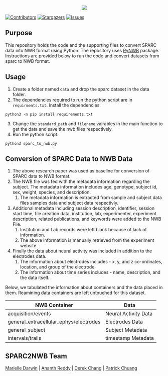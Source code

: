 <p align="center">
  <img src="https://user-images.githubusercontent.com/78009407/126273326-662b5aff-034f-4f48-a62a-69552195ff86.png" />
</p>

[![Contributors][contributors-shield]][contributors-url]
[![Stargazers][stars-shield]][stars-url]
[![Issues][issues-shield]][issues-url]

## Purpose
This repository holds the code and the supporting files to convert SPARC data into NWB format using Python. The repository uses [PyNWB](https://pynwb.readthedocs.io/en/stable/) package. Instructions are provided below to run the code and convert datasets from sparc to NWB format.

## Usage
1. Create a folder named `data` and drop the sparc dataset in the data folder.
2. The dependencies required to run the python script are in `requirments.txt`. Install the dependencies.
```shell
python3 -m pip install requirements.txt
```
3. Change the `standard_path` and `filename` vairables in the main function to get the data and save the nwb files respectively.
4. Run the python script.
```shell
python3 sparc_to_nwb.py
```

## Conversion of SPARC Data to NWB Data
<ol>
<li>The above research paper was used as baseline for conversion of SPARC data to NWB format.</li>
<li>The NWB file was fed with the metadata information regarding the subject. The metadata information includes age, genotype, subject id, sex, weight, species, and description.
<ol>
  <li>The metadata information is extracted from sample and subject data files samples data and subject data respectivly.</li>
</ol>
</li>
<li>Additional metadata including session description, identifier, session start time, file creation data, institution, lab, experimenter, experiment description, related publications, and keywords were added to the NWB File.
<ol>
  <li>Institution and Lab records were left blank because of lack of information.</li>
  <li>The above information is manually retrieved from the experiment website.</li>
</ol>
</li>
<li>Finally the data about neural activity was included in addition to the electrodes data.
<ol>
  <li>The information about electrodes includes - x, y, and z co-ordinates, location, and group of the electrode.</li>
  <li>The information about time series includes - name, description, and the data itself.</li>
</ol>
</ol>

Below, we tabulated the information about containers and the data placed in them. Reamining data containers are left untouched for this dataset.

NWB Container | Data
------------- | ----
acquisition/events | Neural Activity Data
general_extracellular_ephys/electrodes | Electrodes Data
general_subject | Subject Metadata
intervals/trails | timestamp Metadata


## SPARC2NWB Team
[Marielle Darwin](https://github.com/mldarwin) | [Ananth Reddy](https://github.com/anbhimi) | [Derek Chang](https://github.com/DerekYJC) | [Patrick Chuang](https://github.com/lifestrugglee)

[contributors-shield]: https://img.shields.io/github/contributors/SPARC-FAIR-Codeathon/sparc2nwb.svg?style=flat-square
[contributors-url]: https://github.com/SPARC-FAIR-Codeathon/sparc2nwb/graphs/contributors
[stars-shield]: https://img.shields.io/github/stars/SPARC-FAIR-Codeathon/sparc2nwb.svg?style=flat-square
[stars-url]: https://github.com/SPARC-FAIR-Codeathon/sparc2nwb/stargazers
[issues-shield]: https://img.shields.io/github/issues/SPARC-FAIR-Codeathon/sparc2nwb.svg?style=flat-square
[issues-url]: https://github.com/SPARC-FAIR-Codeathon/sparc2nwb/issues
